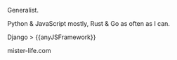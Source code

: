 Generalist.


Python & JavaScript mostly, Rust & Go as often as I can.

Django > {{anyJSFramework}}


mister-life.com
